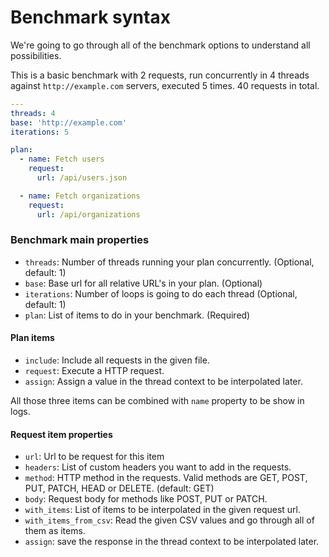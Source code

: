 # Benchmark syntax

We're going to go through all of the benchmark options to understand all
possibilities.

This is a basic benchmark with 2 requests, run concurrently in 4 threads against
`http://example.com` servers, executed 5 times. 40 requests in total.

```yaml
---
threads: 4
base: 'http://example.com'
iterations: 5

plan:
  - name: Fetch users
    request:
      url: /api/users.json

  - name: Fetch organizations
    request:
      url: /api/organizations
```

### Benchmark main properties

- `threads`: Number of threads running your plan concurrently. (Optional, default: 1)
- `base`: Base url for all relative URL's in your plan. (Optional)
- `iterations`: Number of loops is going to do each thread (Optional, default: 1)
- `plan`: List of items to do in your benchmark. (Required)

#### Plan items

- `include`: Include all requests in the given file.
- `request`: Execute a HTTP request.
- `assign`: Assign a value in the thread context to be interpolated later.

All those three items can be combined with `name` property to be show in logs.

#### Request item properties

- `url`: Url to be request for this item
- `headers`: List of custom headers you want to add in the requests.
- `method`: HTTP method in the requests. Valid methods are GET, POST, PUT, PATCH, HEAD or DELETE. (default: GET)
- `body`: Request body for methods like POST, PUT or PATCH.
- `with_items`: List of items to be interpolated in the given request url.
- `with_items_from_csv`: Read the given CSV values and go through all of them as items.
- `assign`: save the response in the thread context to be interpolated later.
